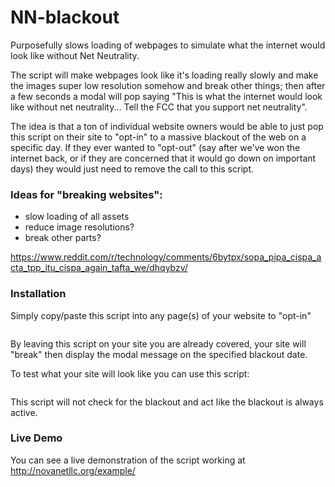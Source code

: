 # NN-blackout
Purposefully slows loading of webpages to simulate what the internet would look like without Net Neutrality.

The script will make webpages look like it's loading really slowly and make the images super low resolution somehow and break other things; then after a few seconds a modal will pop saying "This is what the internet would look like without net neutrality... Tell the FCC that you support net neutrality".

The idea is that a ton of individual website owners would be able to just pop this script on their site to "opt-in" to a massive blackout of the web on a specific day. If they ever wanted to "opt-out" (say after we've won the internet back, or if they are concerned that it would go down on important days) they would just need to remove the call to this script.

<h3>Ideas for "breaking websites":</h3>
<ul>
<li>slow loading of all assets</li>
<li>reduce image resolutions?</li>
<li>break other parts?</li>
</ul>

https://www.reddit.com/r/technology/comments/6bytpx/sopa_pipa_cispa_acta_tpp_itu_cispa_again_tafta_we/dhqybzv/

<h3>Installation</h3>

Simply copy/paste this script into any page(s) of your website to "opt-in"
<pre><script src="https://rawgit.com/panxzz/NN-blackout/master/blackout.js"></script></pre>
By leaving this script on your site you are already covered, your site will "break" then display the modal message on the specified blackout date.

To test what your site will look like you can use this script:
<pre><script src="https://rawgit.com/panxzz/NN-blackout/master/blackout-test.js"></script></pre>
This script will not check for the blackout and act like the blackout is always active.

<h3>Live Demo</h3>
You can see a live demonstration of the script working at <a href="http://novanetllc.org/example/">http://novanetllc.org/example/</a>
